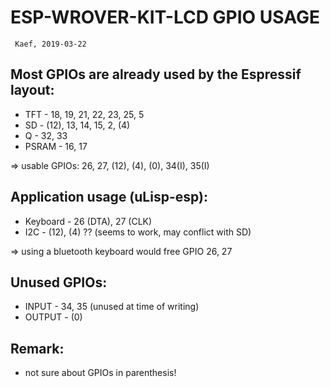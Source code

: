 # ESP-WROVER-KIT-LCD GPIO USAGE
     Kaef, 2019-03-22


## Most GPIOs are already used by the Espressif layout:

* TFT   - 18, 19, 21, 22, 23, 25, 5
* SD    - (12), 13, 14, 15, 2, (4)
* Q     - 32, 33
* PSRAM - 16, 17

=> usable GPIOs: 26, 27, (12), (4), (0), 34(I), 35(I)


## Application usage (uLisp-esp):

* Keyboard - 26 (DTA), 27 (CLK)
* I2C      - (12), (4)  ?? (seems to work, may conflict with SD)

=> using a bluetooth keyboard would free GPIO 26, 27


## Unused GPIOs:

* INPUT   - 34, 35 (unused at time of writing)
* OUTPUT  - (0)


## Remark:

* not sure about GPIOs in parenthesis!
